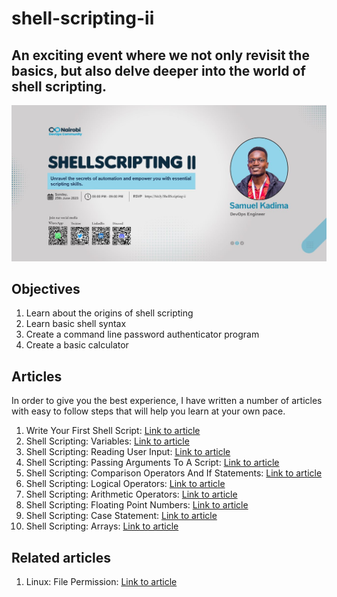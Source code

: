 # shell-scripting-ii
## An exciting event where we not only revisit the basics, but also delve deeper into the world of shell scripting.
![poster](/images/kadima_shell_2_wide.jpeg)

## Objectives

1. Learn about the origins of shell scripting
2. Learn basic shell syntax
3. Create a command line password authenticator program
4. Create a basic calculator

## Articles
In order to give you the best experience, I have written a number of articles  with easy to follow steps that will help you learn at your own pace.

1. Write Your First Shell Script: [Link to article](https://medium.com/@kadimasam/write-your-first-shell-script-ce10d0531fa1)
2. Shell Scripting: Variables: [Link to article](https://medium.com/@kadimasam/shell-scripting-variables-3e8138f5bc4a)
3. Shell Scripting: Reading User Input: [Link to article](https://medium.com/@kadimasam/shell-scripting-reading-user-input-f0b5374f89ee)
4. Shell Scripting: Passing Arguments To A Script: [Link to article](https://medium.com/@kadimasam/shell-scripting-arguments-to-a-script-ad6422fb2c1e)
5. Shell Scripting: Comparison Operators And If Statements: [Link to article](https://medium.com/@kadimasam/shell-scripting-comparison-operators-and-if-statements-9e0277fd60b8)
6. Shell Scripting: Logical Operators: [Link to article](https://medium.com/@kadimasam/shell-scripting-logical-operators-d5bd89b3bb8)
7. Shell Scripting: Arithmetic Operators: [Link to article](https://medium.com/@kadimasam/shell-scripting-arithmetic-operations-3d3fe1f2ab9d)
8. Shell Scripting: Floating Point Numbers: [Link to article](https://medium.com/@kadimasam/shell-scripting-floating-point-numbers-836a9972b1c3)
9. Shell Scripting: Case Statement: [Link to article](https://medium.com/@kadimasam/shell-scripting-case-statement-4a6f1e502e2f)
10. Shell Scripting: Arrays: [Link to article](https://medium.com/@kadimasam/shell-scripting-arrays-659536cbcb2b)

## Related articles

1. Linux: File Permission: [Link to article](https://medium.com/@kadimasam/linux-file-permissions-5aa08015f9e5)




